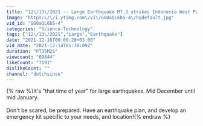 ```yaml
---
title: "12\/13\/2021 -- Large Earthquake M7.3 strikes Indonesia West Pacific -- \"That time of year.. December\""
image: "https:\/\/i.ytimg.com\/vi\/GG0aQL6bS-4\/hqdefault.jpg"
vid_id: "GG0aQL6bS-4"
categories: "Science-Technology"
tags: ["12\/13\/2021","Large","Earthquake"]
date: "2021-12-16T00:00:28+03:00"
vid_date: "2021-12-14T05:30:09Z"
duration: "PT35M2S"
viewcount: "69844"
likeCount: "7191"
dislikeCount: ""
channel: "dutchsinse"
---
```

{% raw %}It's &quot;that time of year&quot; for large earthquakes.   Mid December until mid January.  <br /><br />Don't be scared, be prepared.  Have an earthquake plan, and develop an emergency kit specific to your needs, and location!{% endraw %}
